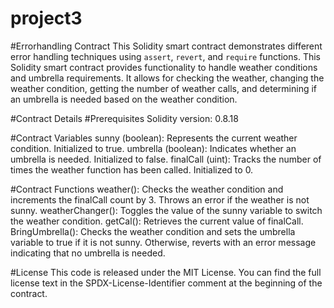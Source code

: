 # project3
#Errorhandling Contract
This Solidity smart contract demonstrates different error handling techniques using `assert`, `revert`, and `require` functions. This Solidity smart contract provides functionality to handle weather conditions and umbrella requirements. It allows for checking the weather, changing the weather condition, getting the number of weather calls, and determining if an umbrella is needed based on the weather condition.

#Contract Details
#Prerequisites
Solidity version: 0.8.18

#Contract Variables
sunny (boolean): Represents the current weather condition. Initialized to true.
umbrella (boolean): Indicates whether an umbrella is needed. Initialized to false.
finalCall (uint): Tracks the number of times the weather function has been called. Initialized to 0.

#Contract Functions
weather(): Checks the weather condition and increments the finalCall count by 3. Throws an error if the weather is not sunny.
weatherChanger(): Toggles the value of the sunny variable to switch the weather condition.
getCal(): Retrieves the current value of finalCall.
BringUmbrella(): Checks the weather condition and sets the umbrella variable to true if it is not sunny. Otherwise, reverts with an error message indicating that no umbrella is needed.

#License
This code is released under the MIT License. You can find the full license text in the SPDX-License-Identifier comment at the beginning of the contract.
